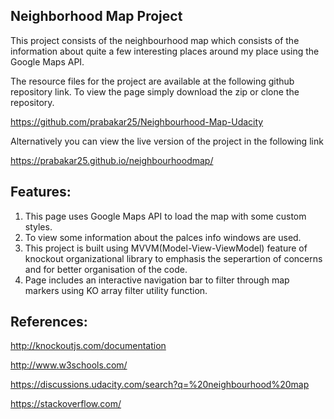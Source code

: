 ## Neighborhood Map Project

This project consists of the neighbourhood map  which consists of the information about quite a few interesting places around my place using the Google Maps API.

The resource files for the project are available at the following github repository link. To view the page simply download the zip or clone the repository.

https://github.com/prabakar25/Neighbourhood-Map-Udacity

Alternatively you can view the live version of the project in the following link

https://prabakar25.github.io/neighbourhoodmap/

## Features:

1. This page uses Google Maps API to load the map with some custom styles.
2. To view some information about the palces info windows are used.
3. This project is built using MVVM(Model-View-ViewModel) feature of knockout organizational library to emphasis the seperartion of concerns and for better organisation of the code. 
4. Page includes an interactive navigation bar to filter through map markers using KO array filter utility function.


## References:

http://knockoutjs.com/documentation

http://www.w3schools.com/

https://discussions.udacity.com/search?q=%20neighbourhood%20map

https://stackoverflow.com/
